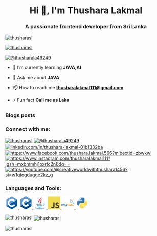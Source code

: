 <h1 align="center">Hi 👋, I'm Thushara Lakmal</h1>
<h3 align="center">A passionate frontend developer from Sri Lanka</h3>

<p align="left"> <img src="https://komarev.com/ghpvc/?username=thusharasl&label=Profile%20views&color=0e75b6&style=flat" alt="thusharasl" /> </p>

<p align="left"> <a href="https://github.com/ryo-ma/github-profile-trophy"><img src="https://github-profile-trophy.vercel.app/?username=thusharasl" alt="thusharasl" /></a> </p>

<p align="left"> <a href="https://twitter.com/@thusharala49249" target="blank"><img src="https://img.shields.io/twitter/follow/@thusharala49249?logo=twitter&style=for-the-badge" alt="@thusharala49249" /></a> </p>

- 🌱 I’m currently learning **JAVA,AI**

- 💬 Ask me about **JAVA**

- 📫 How to reach me **thusharalakmal111@gmail.com**

- ⚡ Fun fact **Call me as Laka**

### Blogs posts
<!-- BLOG-POST-LIST:START -->
<!-- BLOG-POST-LIST:END -->

<h3 align="left">Connect with me:</h3>
<p align="left">
<a href="https://dev.to/thusharasl" target="blank"><img align="center" src="https://raw.githubusercontent.com/rahuldkjain/github-profile-readme-generator/master/src/images/icons/Social/devto.svg" alt="thusharasl" height="30" width="40" /></a>
<a href="https://twitter.com/@thusharala49249" target="blank"><img align="center" src="https://raw.githubusercontent.com/rahuldkjain/github-profile-readme-generator/master/src/images/icons/Social/twitter.svg" alt="@thusharala49249" height="30" width="40" /></a>
<a href="https://linkedin.com/in/linkedin.com/in/thushara-lakmal-01b1332ba" target="blank"><img align="center" src="https://raw.githubusercontent.com/rahuldkjain/github-profile-readme-generator/master/src/images/icons/Social/linked-in-alt.svg" alt="linkedin.com/in/thushara-lakmal-01b1332ba" height="30" width="40" /></a>
<a href="https://fb.com/https://www.facebook.com/thushara.lakmal.566?mibextid=zbwkwl" target="blank"><img align="center" src="https://raw.githubusercontent.com/rahuldkjain/github-profile-readme-generator/master/src/images/icons/Social/facebook.svg" alt="https://www.facebook.com/thushara.lakmal.566?mibextid=zbwkwl" height="30" width="40" /></a>
<a href="https://instagram.com/https://www.instagram.com/thusharalakmal111?igsh=mxbmmhj1oxrtc2n6dq==" target="blank"><img align="center" src="https://raw.githubusercontent.com/rahuldkjain/github-profile-readme-generator/master/src/images/icons/Social/instagram.svg" alt="https://www.instagram.com/thusharalakmal111?igsh=mxbmmhj1oxrtc2n6dq==" height="30" width="40" /></a>
<a href="https://www.youtube.com/c/https://youtube.com/@creativeworldwiththushara1456?si=w1qtogdugge2kz_g" target="blank"><img align="center" src="https://raw.githubusercontent.com/rahuldkjain/github-profile-readme-generator/master/src/images/icons/Social/youtube.svg" alt="https://youtube.com/@creativeworldwiththushara1456?si=w1qtogdugge2kz_g" height="30" width="40" /></a>
</p>

<h3 align="left">Languages and Tools:</h3>
<p align="left"> <a href="https://www.cprogramming.com/" target="_blank" rel="noreferrer"> <img src="https://raw.githubusercontent.com/devicons/devicon/master/icons/c/c-original.svg" alt="c" width="40" height="40"/> </a> <a href="https://www.w3schools.com/cpp/" target="_blank" rel="noreferrer"> <img src="https://raw.githubusercontent.com/devicons/devicon/master/icons/cplusplus/cplusplus-original.svg" alt="cplusplus" width="40" height="40"/> </a> <a href="https://www.java.com" target="_blank" rel="noreferrer"> <img src="https://raw.githubusercontent.com/devicons/devicon/master/icons/java/java-original.svg" alt="java" width="40" height="40"/> </a> <a href="https://developer.mozilla.org/en-US/docs/Web/JavaScript" target="_blank" rel="noreferrer"> <img src="https://raw.githubusercontent.com/devicons/devicon/master/icons/javascript/javascript-original.svg" alt="javascript" width="40" height="40"/> </a> <a href="https://www.mysql.com/" target="_blank" rel="noreferrer"> <img src="https://raw.githubusercontent.com/devicons/devicon/master/icons/mysql/mysql-original-wordmark.svg" alt="mysql" width="40" height="40"/> </a> <a href="https://www.python.org" target="_blank" rel="noreferrer"> <img src="https://raw.githubusercontent.com/devicons/devicon/master/icons/python/python-original.svg" alt="python" width="40" height="40"/> </a> </p>

<p><img align="left" src="https://github-readme-stats.vercel.app/api/top-langs?username=thusharasl&show_icons=true&locale=en&layout=compact" alt="thusharasl" /></p>

<p>&nbsp;<img align="center" src="https://github-readme-stats.vercel.app/api?username=thusharasl&show_icons=true&locale=en" alt="thusharasl" /></p>

<p><img align="center" src="https://github-readme-streak-stats.herokuapp.com/?user=thusharasl&" alt="thusharasl" /></p>
